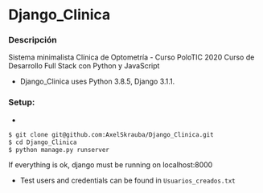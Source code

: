 # Django_Clinica #

### Descripción ###
Sistema minimalista Clínica de Optometría - Curso PoloTIC 2020
Curso de Desarrollo Full Stack con Python y JavaScript

* Django_Clinica uses Python 3.8.5, Django 3.1.1. 

### Setup: ### 
* 
```bash
$ git clone git@github.com:AxelSkrauba/Django_Clinica.git
$ cd Django_Clinica
$ python manage.py runserver
```
If everything is ok, django must be running on localhost:8000

* Test users and credentials can be found in ```Usuarios_creados.txt```
